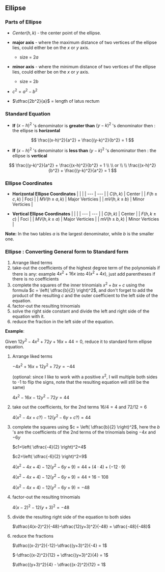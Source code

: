 ## **Ellipse**

### **Parts of Ellipse**

- $Center(h,k)$ - the center point of the ellipse.

- **major axis** - where the maximum distance of two vertices of the ellipse lies, could either be on the $x$ or $y$ axis.
    - size = $2a$

- **minor axis** - where the minimum distance of two vertices of the ellipse lies, could either be on the $x$ or $y$ axis.
    - size = $2b$

- $c^2 = a^2 - b^2$

- $\dfrac{2b^2}{a}$ = length of latus rectum


### **Standard Equation**

- **If** $(x-h)^2$ 's denominator is **greater than** $(y-k)^2$ 's denominator then : the ellipse is **horizontal**

$$
\frac{(x-h)^2}{a^2}
+
\frac{(y-k)^2}{b^2}
= 1
$$

- **If** $(x-h)^2$ 's denominator is **less than** $(y-k)^2$ 's denominator then : the ellipse is **vertical**

$$
\frac{(y-k)^2}{a^2}
+
\frac{(x-h)^2}{b^2}
= 1
\\ \\ or \\ \\
\frac{(x-h)^2}{b^2}
+
\frac{(y-k)^2}{a^2}
= 1
$$

### **Ellipse Coordinates**

- **Horizontal Ellipse Coordinates**
    | | |
    | --- | --- |
    | $C(h, k)$ | Center |
    | $F(h \pm c, k)$ | Foci |
    | $MV(h \pm a, k)$ | Major Verticies |
    | $mV(h, k \pm b)$ | Minor Verticies |

- **Vertical Ellipse Coordinates**
    | | |
    | --- | --- |
    | $C(h, k)$ | Center |
    | $F(h, k \pm c)$ | Foci |
    | $MV(h, k \pm a)$ | Major Verticies |
    | $mV(h \pm b, k)$ | Minor Verticies |

**Note:** In the two tables $a$ is the largest
denominator, while $b$ is the smaller one.

### **Ellipse : Converting General form to Standard form**

1. Arrange liked terms
2. take-out the coefficients of the highest degree term of the polynomials if there is any: example $4x^2+16x$ into $4(x^2 + 4x)$, just add parentheses if there is no coefficients
3. complete the squares of the inner trinomials $x^2+bx+c$ using the formula $c = \left( \dfrac{b}{2} \right)^2$, and don't forget to add the product of the resulting $c$ and the outer coefficient to the left side of the equation.
4. factor-out the resulting trinomials
5. solve the right side constant and divide the left and right side of the equation with it.
6. reduce the fraction in the left side of the equation.

**Example**:

Given $12y^2-4x^2+72y+16x+44=0$, reduce it to standard form ellipse equation.

1. Arrange liked terms

    $-4x^2+16x+12y^2+72y=-44$

    (optional: since I like to work with a positive $x^2$, I will multiple both sides to -1 to flip the signs, note that the resulting equation will still be the same)

    $4x^2-16x-12y^2-72y=44$

2. take out the coefficients, for the 2nd terms $16/4 = 4$ and $72/12 = 6$

    $4(x^2-4x+ c?)-12(y^2-6y+c?)=44$

3. complete the squares using $c = \left( \dfrac{b}{2} \right)^2$, here the $b$ 's are the coefficients of the 2nd terms of the trinomials being $-4x$ and $-6y$

    $c1=\left( \dfrac{-4}{2} \right)^2=4$

    $c2=\left( \dfrac{-6}{2} \right)^2=9$

    $4(x^2-4x+4)-12(y^2-6y+9)=44 + (4 \cdot 4) + (-12 \cdot 9)$

    $4(x^2-4x+4)-12(y^2-6y+9)=44 + 16 - 108$

    $4(x^2-4x+4)-12(y^2-6y+9)= -48$

4. factor-out the resulting trinomials

    $4(x-2)^2-12(y+3)^2= -48$

5. divide the resulting right side of the equation to both sides

    $\dfrac{4(x-2)^2}{-48}-\dfrac{12(y+3)^2}{-48} = \dfrac{-48}{-48}$

6. reduce the fractions

    $\dfrac{(x-2)^2}{-12}-\dfrac{(y+3)^2}{-4} = 1$

    $-\dfrac{(x-2)^2}{12} + \dfrac{(y+3)^2}{4} = 1$

    $\dfrac{(y+3)^2}{4} - \dfrac{(x-2)^2}{12} = 1$